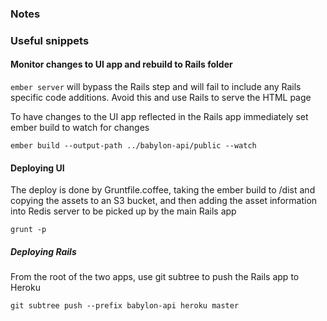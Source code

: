 ### Notes


### Useful snippets

#### Monitor changes to UI app and rebuild to Rails folder

`ember server` will bypass the Rails step and will fail to include any Rails specific code additions. Avoid this and use Rails to serve the HTML page

To have changes to the UI app reflected in the Rails app immediately set ember build to watch for changes

`ember build --output-path ../babylon-api/public --watch`

#### Deploying UI

The deploy is done by Gruntfile.coffee, taking the ember build to /dist and copying the assets to an S3 bucket, and then adding the asset information into Redis server to be picked up by the main Rails app

`grunt -p`

##### Deploying Rails 

From the root of the two apps, use git subtree to push the Rails app to Heroku

`git subtree push --prefix babylon-api heroku master`


